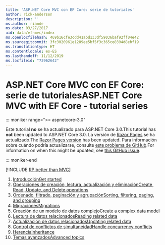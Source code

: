 ```yaml
---
title: 'ASP.NET Core MVC con EF Core: serie de tutoriales'
author: rick-anderson
description: ''
ms.author: riande
ms.date: 03/27/2017
uid: data/ef-mvc/index
ms.openlocfilehash: 469b16cfe3cdd41abd133df59036baf92ff04e42
ms.sourcegitcommit: 3fc3020961e1289ee5bf5f3c365ce8304d8ebf19
ms.translationtype: HT
ms.contentlocale: es-ES
ms.lasthandoff: 11/12/2019
ms.locfileid: "73962642"
---
```

# <a name="aspnet-core-mvc-with-ef-core---tutorial-series"></a><span data-ttu-id="5033a-102">ASP.NET Core MVC con EF Core: serie de tutoriales</span><span class="sxs-lookup"><span data-stu-id="5033a-102">ASP.NET Core MVC with EF Core - tutorial series</span></span>

::: moniker range=">= aspnetcore-3.0"

<span data-ttu-id="5033a-103">Este tutorial **no** se ha actualizado para ASP.NET Core 3.0.</span><span class="sxs-lookup"><span data-stu-id="5033a-103">This tutorial has **not** been updated to ASP.NET Core 3.0.</span></span> <span data-ttu-id="5033a-104">La versión de [Razor Pages](xref:data/ef-rp/intro) se ha actualizado.</span><span class="sxs-lookup"><span data-stu-id="5033a-104">The [Razor Pages version](xref:data/ef-rp/intro) has been updated.</span></span> <span data-ttu-id="5033a-105">Para información sobre cuándo podría actualizarse, consulte [este problema de GitHub](https://github.com/aspnet/AspNetCore.Docs/issues/13920).</span><span class="sxs-lookup"><span data-stu-id="5033a-105">For information on when this might be updated, see [this GitHub issue](https://github.com/aspnet/AspNetCore.Docs/issues/13920).</span></span>

::: moniker-end

[!INCLUDE [RP better than MVC](../../includes/RP-EF/rp-over-mvc.md)]

1. [<span data-ttu-id="5033a-106">Introducción</span><span class="sxs-lookup"><span data-stu-id="5033a-106">Get started</span></span>](xref:data/ef-mvc/intro)
1. [<span data-ttu-id="5033a-107">Operaciones de creación, lectura, actualización y eliminación</span><span class="sxs-lookup"><span data-stu-id="5033a-107">Create, Read, Update, and Delete operations</span></span>](xref:data/ef-mvc/crud)
1. [<span data-ttu-id="5033a-108">Ordenado, filtrado, paginación y agrupación</span><span class="sxs-lookup"><span data-stu-id="5033a-108">Sorting, filtering, paging, and grouping</span></span>](xref:data/ef-mvc/sort-filter-page)
1. [<span data-ttu-id="5033a-109">Migraciones</span><span class="sxs-lookup"><span data-stu-id="5033a-109">Migrations</span></span>](xref:data/ef-mvc/migrations)
1. [<span data-ttu-id="5033a-110">Creación de un modelo de datos complejo</span><span class="sxs-lookup"><span data-stu-id="5033a-110">Create a complex data model</span></span>](xref:data/ef-mvc/complex-data-model)
1. [<span data-ttu-id="5033a-111">Lectura de datos relacionados</span><span class="sxs-lookup"><span data-stu-id="5033a-111">Reading related data</span></span>](xref:data/ef-mvc/read-related-data)
1. [<span data-ttu-id="5033a-112">Actualización de datos relacionados</span><span class="sxs-lookup"><span data-stu-id="5033a-112">Updating related data</span></span>](xref:data/ef-mvc/update-related-data)
1. [<span data-ttu-id="5033a-113">Control de conflictos de simultaneidad</span><span class="sxs-lookup"><span data-stu-id="5033a-113">Handle concurrency conflicts</span></span>](xref:data/ef-mvc/concurrency)
1. [<span data-ttu-id="5033a-114">Herencia</span><span class="sxs-lookup"><span data-stu-id="5033a-114">Inheritance</span></span>](xref:data/ef-mvc/inheritance)
1. [<span data-ttu-id="5033a-115">Temas avanzados</span><span class="sxs-lookup"><span data-stu-id="5033a-115">Advanced topics</span></span>](xref:data/ef-mvc/advanced)
